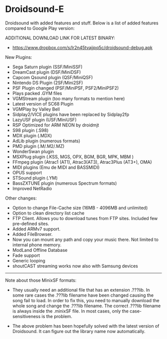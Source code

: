 Droidsound-E 
============

Droidsound with added features and stuff. Below is a list of added features compared to Google Play version:

ADDITIONAL DOWNLOAD LINK FOR LATEST BINARY:
* https://www.dropbox.com/s/lr2n45tvajjpq5c/droidsound-debug.apk

 
New Plugins:

 * Sega Saturn plugin (SSF/MiniSSF)
 * DreamCast plugin (DSF/MiniDSF)
 * Capcom Qsound plugin (QSF/MiniQSF)
 * Nintendo DS Plugin (2SF/Mini2SF)
 * PSF Plugin changed (PSF/MiniPSF, PSF2/MiniPSF2)
 * Plays packed .GYM files
 * VGMStream plugin (too many formats to mention here)
 * Latest version of SC68 Plugin
 * VGMPlay by Valley Bell
 * Sidplay2/VICE plugins have been replaced by Sidplay2fp
 * LazyUSF plugin (USF/MiniUSF)
  * RSP Optimized for ARM NEON by droidmjt
 * S98 plugin (.S98)
 * MDX plugin (.MDX)
 * AdLib plugin (numerous formats)
 * PMD plugin (.M/.M2/.MZ)
 * WonderSwan plugin
 * MSXPlug plugin (.KSS, MGS, OPX, BGM, BGR, MPK, MBM )
 * FFmpeg plugin (Atrac1 (AT1), Atrac3(AT3), Atrac3Plus (AT3+), OMA)
 * MIDI plugins (Emu de MIDI and BASSMIDI)
 * OPUS support
 * STSound plugin (.YM)
 * BassZXTUNE plugin (numerous Spectrum formats)
 * Improved NetRadio

Other changes:
 
 * Option to change File-Cache size (16MB - 4096MB and unlimited)
 * Option to clean directory list cache
 * FTP Client. Allows you to download tunes from FTP sites. Included few pre-defined sites.
 * Added ARMv7 support.
 * Added FileBrowser.
  * Now you can mount any path and copy your music there. Not limited to internal phone memory.
 * ModLand Offline Database
 * Fade support
 * Generic looping
 * shoutCAST streaming works now also with Samsung devices

--------------------------------------------------------------------------------------------
Note about those MinixSF formats:
 
 * They usually need an additional file that has an extension .???lib. In some rare cases the .???lib filename have been changed causing the song fail to load. In order to fix this, you need to manually download the whole song and change the .???lib filename. The correct .???lib filename is always inside the .minixSF file. In most cases, only the case-sensitiveness is the problem.

 * The above problem has been hopefully solved with the latest version of Droidsound. It can figure out the library name now automatically.

